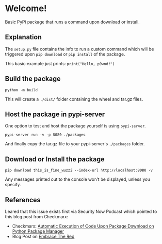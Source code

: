 # Welcome!

Basic PyPi package that runs a command upon download or install.

## Explanation

The `setup.py` file contains the info to run a custom command which will be triggered upon `pip download` or `pip install` of the package.

This basic example just prints: `print("Hello, p0wnd!")`


## Build the package

```
python -m build
```

This will create a `./dist/` folder containing the wheel and tar.gz files.

## Host the package in pypi-server

One option to test and host the package yourself is using `pypi-server`.

```
pypi-server run -v -p 8080 ./packages
```

And finally copy the tar.gz file to your pypi-server's `./packages` folder.

## Download or Install the package

```
pip download this_is_fine_wuzzi --index-url http://localhost:8080 -v
```

Any messages printed out to the console won't be displayed, unless you specify.

## References

Leared that this issue exists first via Security Now Podcast which pointed to this blog post from Checkmarx:

* Checkmarx: [Automatic Execution of Code Upon Package Download on Python Package Manager](https://medium.com/checkmarx-security/automatic-execution-of-code-upon-package-download-on-python-package-manager-cd6ed9e366a8)
* Blog Post on [Embrace The Red](https://embracethered.com/blog/posts/2022/python-package-manager-install-and-download-vulnerability/)

